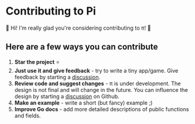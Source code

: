# Contributing to Pi

:tada: Hi! I'm really glad you're considering contributing to π! :tada:

## Here are a few ways you can contribute

1. **Star the project** ⭐
2. **Just use it and give feedback** - try to write a tiny app/game. Give feedback by starting a [discussion](https://github.com/elgopher/pi/discussions).
3. **Review code and suggest changes** - π is under development. The design is not final and will change in the future. You can influence the design by
starting a [discussion](https://github.com/elgopher/pi/discussions) on Github.
4. **Make an example** - write a short (but fancy) example ;)
5. **Improve Go docs** - add more detailed descriptions of public functions and fields.

